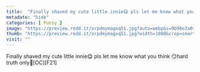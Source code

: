 ```yaml
---
title:  "Finally shaved my cute little innie😋 pls let me know what you think 😏hard truth only🤤[OC][F21]"
metadate: "hide"
categories: [ Pussy ]
image: "https://preview.redd.it/xrpdmymagxq51.jpg?auto=webp&s=9b98e2a0fb74f26a6b8cb7b8bc0d12225fec81a9"
thumb: "https://preview.redd.it/xrpdmymagxq51.jpg?width=1080&crop=smart&auto=webp&s=a0ae95a5e9570253cf17c7ca808231c0dec6ee9b"
visit: ""
---
```

Finally shaved my cute little innie😋 pls let me know what you think 😏hard truth only🤤[OC][F21]
